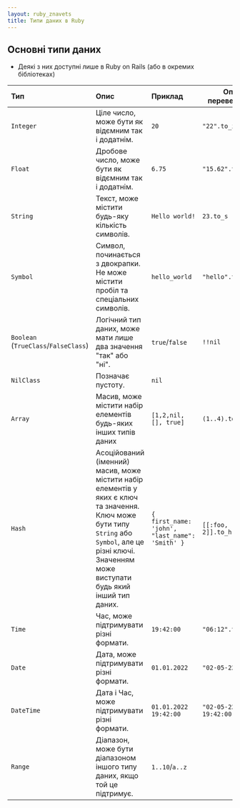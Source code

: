 ```yaml
---
layout: ruby_znavets
title: Типи даних в Ruby
---
```


## Основні типи даних

* Деякі з них доступні лише в Ruby on Rails (або в окремих бібліотеках)

| Тип                                  | Опис                                                                                                                                                                                                     | Приклад                                        | Оператор переведення типу         |
|:-------------------------------------|:---------------------------------------------------------------------------------------------------------------------------------------------------------------------------------------------------------|:-----------------------------------------------|-----------------------------------|
| `Integer`                            | Ціле число, може бути як відємним так і додатнім.                                                                                                                                                        | `20`                                           | `"22".to_i`                       |
| `Float`                              | Дробове число, може бути як відємним так і додатнім.                                                                                                                                                     | `6.75`                                         | `"15.62".to_f`                    |
| `String`                             | Текст, може містити будь-яку кількість символів.                                                                                                                                                         | `Hello world!`                                 | `23.to_s`                         |
| `Symbol`                             | Символ, починається з двокрапки. Не може містити пробіл та спеціальних символів.                                                                                                                         | `hello_world`                                  | `"hello".to_sym`                  |
| `Boolean` (`TrueClass`/`FalseClass`) | Логічний тип даних, може мати лише два значення "так" або "ні".                                                                                                                                          | `true`/`false`                                 | `!!nil`                           |
| `NilClass`                           | Позначає пустоту.                                                                                                                                                                                        | `nil`                                          |                                   |
| `Array`                              | Масив, може містити набір елементів будь-яких інших типів даних                                                                                                                                          | `[1,2,nil, [], true]`                          | `(1..4).to_a`                     |
| `Hash`                               | Асоційований (іменний) масив, може містити набір елементів у яких є ключ та значення. Ключ може бути типу `String` або `Symbol`, але це різні ключі. Значенням може виступати будь який інший тип даних. | `{ first_name: 'john', "last_name": 'Smith' }` | `[[:foo, :bar], [1, 2]].to_h`     |
| `Time`                               | Час, може підтримувати різні формати.                                                                                                                                                                    | `19:42:00`                                     | `"06:12".to_time`                 |
| `Date`                               | Дата, може підтримувати різні формати.                                                                                                                                                                   | `01.01.2022`                                   | `"02-05-22".to_date`              |
| `DateTime`                           | Дата і Час, може підтримувати різні формати.                                                                                                                                                             | `01.01.2022 19:42:00`                          | `"02-05-22 19:42:00".to_datetime` |
| `Range`                              | Діапазон, може бути діапазоном іншого типу даних, якщо той це підтримує.                                                                                                                                 | `1..10`/`a..z`                                 |                                   |
